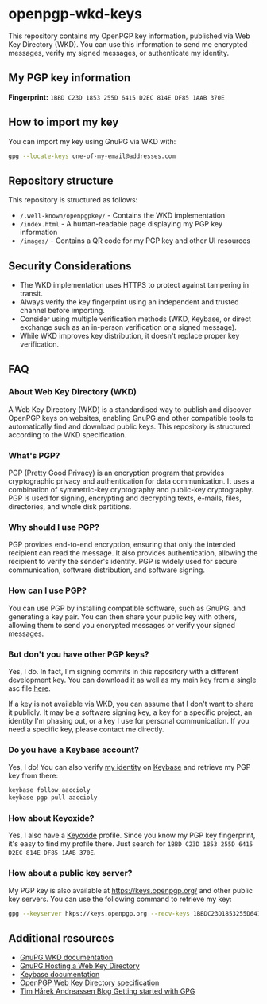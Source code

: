 # openpgp-wkd-keys

This repository contains my OpenPGP key information, published via Web Key Directory (WKD). You can use this information
to send me encrypted messages, verify my signed messages, or authenticate my identity.

## My PGP key information

**Fingerprint:** `1BBD C23D 1853 255D 6415 D2EC 814E DF85 1AAB 370E`

## How to import my key

You can import my key using GnuPG via WKD with:

```sh
gpg --locate-keys one-of-my-email@addresses.com
```

## Repository structure

This repository is structured as follows:

- `/.well-known/openpgpkey/` - Contains the WKD implementation
- `/index.html` - A human-readable page displaying my PGP key information
- `/images/` - Contains a QR code for my PGP key and other UI resources

## Security Considerations

- The WKD implementation uses HTTPS to protect against tampering in transit.
- Always verify the key fingerprint using an independent and trusted channel before importing.
- Consider using multiple verification methods (WKD, Keybase, or direct exchange such as an in-person verification or a
signed message).
- While WKD improves key distribution, it doesn't replace proper key verification.

## FAQ

### About Web Key Directory (WKD)

A Web Key Directory (WKD) is a standardised way to publish and discover OpenPGP keys on websites, enabling GnuPG and
other compatible tools to automatically find and download public keys. This repository is structured according to the
WKD specification.

### What's PGP?

PGP (Pretty Good Privacy) is an encryption program that provides cryptographic privacy and authentication for data
communication. It uses a combination of symmetric-key cryptography and public-key cryptography. PGP is used for signing,
encrypting and decrypting texts, e-mails, files, directories, and whole disk partitions.

### Why should I use PGP?

PGP provides end-to-end encryption, ensuring that only the intended recipient can read the message. It also provides
authentication, allowing the recipient to verify the sender's identity. PGP is widely used for secure communication,
software distribution, and software signing.

### How can I use PGP?

You can use PGP by installing compatible software, such as GnuPG, and generating a key pair. You can then share your
public key with others, allowing them to send you encrypted messages or verify your signed messages.

### But don't you have other PGP keys?

Yes, I do. In fact, I'm signing commits in this repository with a different development key. You can download it as well
as my main key from a single asc file [here](aaccioly.asc).

If a key is not available via WKD, you can assume that I don't want to share it publicly. It may be a software signing
key, a key for a specific project, an identity I'm phasing out, or a key I use for personal communication. If you need a
specific key, please contact me directly.

### Do you have a Keybase account?

Yes, I do! You can also verify [my identity](https://keybase.io/aaccioly) on [Keybase](https://keybase.io) and retrieve
my PGP key from there:

```sh
keybase follow aaccioly
keybase pgp pull aaccioly
```
### How about Keyoxide?

Yes, I also have a [Keyoxide](https://keyoxide.org) profile. Since you know my PGP key fingerprint, it's easy to find my
profile there. Just search for `1BBD C23D 1853 255D 6415 D2EC 814E DF85 1AAB 370E`.

### How about a public key server?

My PGP key is also available at https://keys.openpgp.org/ and other public key servers. You can use the following
command to retrieve my key:

```sh
gpg --keyserver hkps://keys.openpgp.org --recv-keys 1BBDC23D1853255D6415D2EC814EDF851AAB370E
```

## Additional resources

- [GnuPG WKD documentation](https://wiki.gnupg.org/WKD)
- [GnuPG Hosting a Web Key Directory](https://wiki.gnupg.org/WKDHosting)
- [Keybase documentation](https://book.keybase.io/docs)
- [OpenPGP Web Key Directory specification](https://datatracker.ietf.org/doc/html/draft-koch-openpgp-webkey-service)
- [Tim Hårek Andreassen Blog Getting started with GPG](https://timharek.no/blog/getting-started-gpg/)

